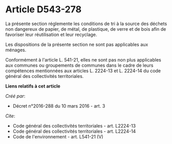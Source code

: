 # Article D543-278

La présente section réglemente les conditions de tri à la source des déchets non dangereux de papier, de métal, de plastique,
de verre et de bois afin de favoriser leur réutilisation et leur recyclage. 

Les dispositions de la présente section ne sont pas applicables aux ménages. 

Conformément à l'article L. 541-21, elles ne sont pas non plus applicables aux communes ou groupements de communes dans le
cadre de leurs compétences mentionnées aux articles L. 2224-13 et L. 2224-14 du code général des collectivités territoriales.

**Liens relatifs à cet article**

_Créé par_:

  - Décret n°2016-288 du 10 mars 2016 - art. 3

_Cite_:

  - Code général des collectivités territoriales - art. L2224-13
  - Code général des collectivités territoriales - art. L2224-14
  - Code de l'environnement - art. L541-21 (V)
